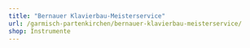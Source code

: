 ```yaml
---
title: "Bernauer Klavierbau-Meisterservice"
url: /garmisch-partenkirchen/bernauer-klavierbau-meisterservice/
shop: Instrumente
---
```

